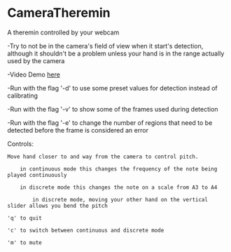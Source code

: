 # CameraTheremin
A theremin controlled by your webcam

-Try to not be in the camera's field of view when it start's detection, although it shouldn't be a problem unless your hand is in the range actually used by the camera

-Video Demo <a href="https://www.youtube.com/watch?v=1kbN_tl2IlU">here</a>

-Run with the flag '-d' to use some preset values for detection instead of calibrating 

-Run with the flag '-v' to show some of the frames used during detection

-Run with the flag '-e' to change the number of regions that need to be detected before the frame is considered an error

Controls:

	Move hand closer to and way from the camera to control pitch.

		in continuous mode this changes the frequency of the note being played continuously
	
		in discrete mode this changes the note on a scale from A3 to A4
			
			in discrete mode, moving your other hand on the vertical slider allows you bend the pitch

	'q' to quit

	'c' to switch between continuous and discrete mode

	'm' to mute 
